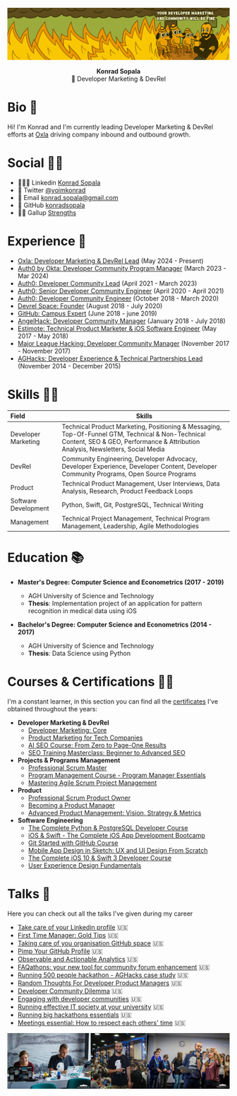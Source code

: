 ![](/Assets/ThisIsFine.png)

<p align="center">
<b> Konrad Sopala </b> <br>
🔧 Developer Marketing & DevRel <br>
</p>

# Bio 👋

Hi! I'm Konrad and I'm currently leading Developer Marketing & DevRel efforts at [Oxla](https://www.oxla.com/) driving company inbound and outbound growth.

# Social 🤜🤛

* 👨🏽‍🎓 Linkedin  [Konrad Sopala](https://www.linkedin.com/in/konradsopala/)
* 🐤 Twitter  [@yoimkonrad](https://x.com/yoimkonrad)
* 📧 Email  [konrad.sopala@gmail.com](konrad.sopala@gmail.com)
* 🐙 GitHub  [konradsopala](https://github.com/konradsopala)
* 💪🏼 Gallup [Strengths](/GallupInstitute/CliftonStrengthsFinder.md)

# Experience 🧓

* [Oxla: Developer Marketing & DevRel Lead](https://www.oxla.com/) (May 2024 - Present) <br>
* [Auth0 by Okta: Developer Community Program Manager](https://auth0.com/) (March 2023 - Mar 2024) <br>
* [Auth0: Developer Community Lead](https://auth0.com/) (April 2021 - March 2023) <br>
* [Auth0: Senior Developer Community Engineer](https://auth0.com/) (April 2020 - April 2021) <br>
* [Auth0: Developer Community Engineer](https://auth0.com/) (October 2018 - March 2020) <br>
* [Devrel Space: Founder](https://twitter.com/devrelspace) (August 2018 - July 2020) <br>
* [GitHub: Campus Expert](https://githubcampus.expert/) (June 2018 - june 2019) <br>
* [AngelHack: Developer Community Manager](https://angelhack.com/) (January 2018 - July 2018) <br>
* [Estimote: Technical Product Marketer & iOS Software Engineer](https://estimote.com/) (May 2017 - May 2018) <br>
* [Major League Hacking: Developer Community Manager](https://mlh.io/) (November 2017 - November 2017) <br>
* [AGHacks: Developer Experience & Technical Partnerships Lead](https://www.facebook.com/AGHacks/?locale=pl_PL) (November 2014 - December 2015) <br>

# Skills 🙅‍♂️

|         Field                 | Skills                                                                                                                                                                               |
|:------------------------------|--------------------------------------------------------------------------------------------------------------------------------------------------------------------------------------|
|   Developer Marketing         | Technical Product Marketing, Positioning & Messaging, Top-Of-Funnel GTM, Technical & Non-Technical Content, SEO & GEO, Performance & Attribution Analysis, Newsletters, Social Media |
|        DevRel                 | Community Engineering, Developer Advocacy, Developer Experience, Developer Content, Developer Community Programs, Open Source Programs                                               |
|        Product                | Technical Product Management,  User Interviews, Data Analysis, Research, Product Feedback Loops                                                                                      |
|     Software Development      | Python, Swift, Git, PostgreSQL, Technical Writing                                                                                                                                    |
|      Management               | Technical Project Management, Technical Program Management, Leadership, Agile Methodologies                                                                                          |

# Education 📚

* **Master's Degree: Computer Science and Econometrics (2017 - 2019)**
    * AGH University of Science and Technology
    * **Thesis**: Implementation project of an application for pattern recognition in medical data using iOS

* **Bachelor's Degree: Computer Science and Econometrics (2014 - 2017)**
    * AGH University of Science and Technology
    * **Thesis**: Data Science using Python

# Courses & Certifications 👨‍🏫

I'm a constant learner, in this section you can find all the [certificates](/Certificates) I've obtained throughout the years:

* **Developer Marketing & DevRel**
   * [Developer Marketing: Core](/Certificates/ProductMarketingAlliance/DeveloperMarketingCore.pdf)
   * [Product Marketing for Tech Companies](/Certificates/Udemy/ProductMarketingManagement.pdf)
   * [AI SEO Course: From Zero to Page-One Results](/Certificates/Udemy/AISEOCourse.pdf)
   * [SEO Training Masterclass: Beginner to Advanced SEO](/Certificates/Udemy/SEOTrainingMasterclass.pdf)
* **Projects & Programs Management**
   * [Professional Scrum Master](/Certificates/Scrum.org/ProfessionalScrumMasterKonradSopala.pdf)
   * [Program Management Course - Program Manager Essentials](/Certificates/Udemy/ProgramManagementCourse.pdf)
   * [Mastering Agile Scrum Project Management](/Certificates/Udemy/AgileScrumProjectManagementCertificate.pdf)
* **Product**
   * [Professional Scrum Product Owner](Certificates/Scrum.org/ProfessionalProductownerKonradSopala.pdf)
   * [Becoming a Product Manager](/Certificates/Udemy/ProductManagerCourse.pdf)
   * [Advanced Product Management: Vision, Strategy & Metrics](/Certificates/Udemy/VisionStrategyMetricsForProductManagers.pdf)
* **Software Engineering**
   * [The Complete Python & PostgreSQL Developer Course](/Certificates/Udemy/CompletePythonPostgreSQLCertificate.pdf)
   * [iOS & Swift - The Complete iOS App Development Bootcamp](/Certificates/Udemy/CompleteiOSBootcamp.pdf)
   * [Git Started with GitHub Course](/Certificates/Udemy/GitStartedWithGitHubCertificate.pdf)
   * [Mobile App Design in Sketch: UX and UI Design From Scratch](/Certificates/Udemy/SketchCertificate.pdf)
   * [The Complete iOS 10 & Swift 3 Developer Course](/Certificates/Udemy/iOSDeveloperCertificate.pdf)
   * [User Experience Design Fundamentals](/Certificates/Udemy/UserExperienceFundamentalsCertificate.pdf)

# Talks 🎤

Here you can check out all the talks I've given during my career

* [Take care of your Linkedin profile](/Presentations/TakeCareOfYourLinkedinLProfile.pdf) 🇺🇸<br>
* [First Time Manager: Gold Tips](/Presentations/FirstTimeManager.pdf) 🇺🇸<br>
* [Taking care of you organisation GitHub space](/Presentations/CompanyGitHubSpace.pdf) 🇺🇸<br>
* [Pimp Your GitHub Profile](/Presentations/PimpYourGitHubProfile.pdf) 🇺🇸<br>
* [Observable and Actionable Analytics](/Presentations/ObservableAndActionableAnalytics.pdf) 🇺🇸<br>
* [FAQathons: your new tool for community forum enhancement](/Presentations/FAQathons.pdf) 🇺🇸<br>
* [Running 500 people hackathon - AGHacks case study](/Presentations/Running500peoplehackathon.pdf) 🇺🇸<br>
* [Random Thoughts For Developer Product Managers](/Presentations/RandomThoughtsForDeveloperProductManagers.pdf) 🇺🇸<br>
* [Developer Community Dilemma](/Presentations/DeveloperCommunityDilemma.pdf) 🇺🇸<br>
* [Engaging with developer communities](/Presentations/EngagingWithDeveloperCommunity.pdf) 🇺🇸<br>
* [Running effective IT society at your university](/Presentations/GitHubCampusExpertsPresentation.pdf) 🇺🇸<br>
* [Running big hackathons essentials](/Presentations/RunningBigHackathons.pdf) 🇺🇸<br>
* [Meetings essential: How to respect each others' time](/Presentations/MeetingsEssentials.pdf) 🇺🇸<br>

![](/Assets/CoverBottom.png)
